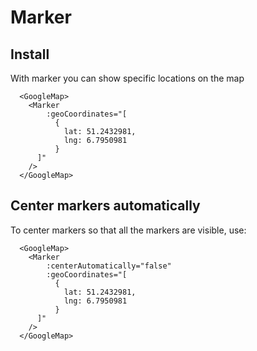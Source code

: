 # Marker

## Install

With marker you can show specific locations on the map
```vue
  <GoogleMap>
    <Marker
        :geoCoordinates="[
          {
            lat: 51.2432981,
            lng: 6.7950981
          }
      ]"
    />
  </GoogleMap>
```

## Center markers automatically
To center markers so that all the markers are visible, use:
```vue
  <GoogleMap>
    <Marker
        :centerAutomatically="false"
        :geoCoordinates="[
          {
            lat: 51.2432981,
            lng: 6.7950981
          }
      ]"
    />
  </GoogleMap>
```
